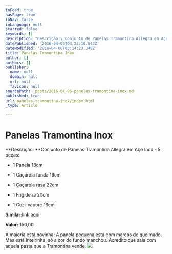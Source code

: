 ```yaml
---
inFeed: true
hasPage: true
inNav: false
inLanguage: null
starred: false
keywords: []
description: "Descrição:\_Conjunto de Panelas Tramontina Allegra em Aço Inox - 5 peças:\_- 1 Panela 18cm"
datePublished: '2016-04-06T03:23:10.543Z'
dateModified: '2016-04-06T03:14:23.348Z'
title: Panelas Tramontina Inox
author: []
authors: []
publisher:
  name: null
  domain: null
  url: null
  favicon: null
sourcePath: _posts/2016-04-06-panelas-tramontina-inox.md
published: true
url: panelas-tramontina-inox/index.html
_type: Article

---
```

# Panelas Tramontina Inox

**Descrição: **Conjunto de Panelas Tramontina Allegra em Aço Inox - 5 peças:   
- 1 Panela 18cm

- 1 Caçarola funda 16cm

- 1 Caçarola rasa 22cm

- 1 Frigideira 20cm

- 1 Cozi-vapore 16cm

**Similar:**[link aqui][0]

**Valor:** 150,00

A maioria está novinha! A panela pequena está com marcas de queimado. Mas está inteirinha, só a cor do fundo manchou. Acredito que saia com aquela pasta que a Tramontina vende.
![](https://the-grid-user-content.s3-us-west-2.amazonaws.com/aeae0ef5-300d-4254-b855-00a23878a697.jpg)

[0]: http://www.pontofrio.com.br/UtilidadesDomesticas/Panelas/conjuntodepanelas/Conjunto-de-Panelas-Tramontina-Allegra-65650190-em-Aco-Inox-5-pecas-2277822.html
